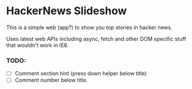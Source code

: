 

# HackerNews Slideshow

This is a simple web (app?) to show you top stories in hacker news. 

Uses latest web APIs including async, fetch and other DOM specific stuff that wouldn't work in IE8.

### TODO:
- [ ] Comment section hint (press down helper below title)
- [ ] Comment number below title.